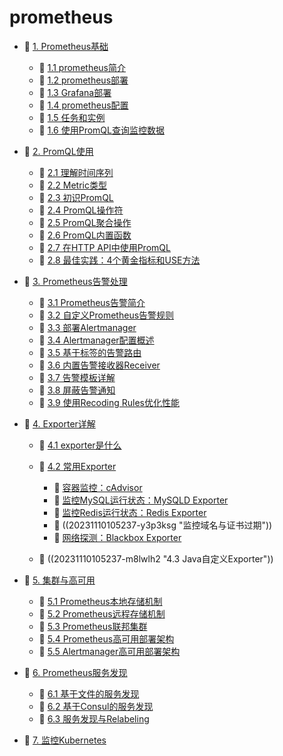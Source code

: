 # prometheus

* 📑 [1. Prometheus基础](prometheus/1.%20Prometheus基础.md)

  * 📄 [1.1 prometheus简介](prometheus/1.%20Prometheus基础/1.1%20prometheus简介.md)
  * 📄 [1.2 prometheus部署](prometheus/1.%20Prometheus基础/1.2%20prometheus部署.md)
  * 📄 [1.3 Grafana部署](prometheus/1.%20Prometheus基础/1.3%20Grafana部署.md)
  * 📄 [1.4 prometheus配置](prometheus/1.%20Prometheus基础/1.4%20prometheus配置.md)
  * 📄 [1.5 任务和实例](prometheus/1.%20Prometheus基础/1.5%20任务和实例.md)
  * 📄 [1.6 使用PromQL查询监控数据](prometheus/1.%20Prometheus基础/1.6%20使用PromQL查询监控数据.md)
* 📑 [2. PromQL使用](prometheus/2.%20PromQL使用.md)

  * 📄 [2.1 理解时间序列](prometheus/2.%20PromQL使用/2.1%20理解时间序列.md)
  * 📄 [2.2 Metric类型](prometheus/2.%20PromQL使用/2.2%20Metric类型.md)
  * 📄 [2.3 初识PromQL](prometheus/2.%20PromQL使用/2.3%20初识PromQL.md)
  * 📄 [2.4 PromQL操作符](prometheus/2.%20PromQL使用/2.4%20PromQL操作符.md)
  * 📄 [2.5 PromQL聚合操作](prometheus/2.%20PromQL使用/2.5%20PromQL聚合操作.md)
  * 📄 [2.6 PromQL内置函数](prometheus/2.%20PromQL使用/2.6%20PromQL内置函数.md)
  * 📄 [2.7 在HTTP API中使用PromQL](prometheus/2.%20PromQL使用/2.7%20在HTTP%20API中使用PromQL.md)
  * 📄 [2.8 最佳实践：4个黄金指标和USE方法](prometheus/2.%20PromQL使用/2.8%20最佳实践：4个黄金指标和USE方法.md)
* 📑 [3. Prometheus告警处理](prometheus/3.%20Prometheus告警处理.md)

  * 📄 [3.1 Prometheus告警简介](prometheus/3.%20Prometheus告警处理/3.1%20Prometheus告警简介.md)
  * 📄 [3.2 自定义Prometheus告警规则](prometheus/3.%20Prometheus告警处理/3.2%20自定义Prometheus告警规则.md)
  * 📄 [3.3 部署Alertmanager](prometheus/3.%20Prometheus告警处理/3.3%20部署Alertmanager.md)
  * 📄 [3.4 Alertmanager配置概述](prometheus/3.%20Prometheus告警处理/3.4%20Alertmanager配置概述.md)
  * 📄 [3.5 基于标签的告警路由](prometheus/3.%20Prometheus告警处理/3.5%20基于标签的告警路由.md)
  * 📄 [3.6 内置告警接收器Receiver](prometheus/3.%20Prometheus告警处理/3.6%20内置告警接收器Receiver.md)
  * 📄 [3.7 告警模板详解](prometheus/3.%20Prometheus告警处理/3.7%20告警模板详解.md)
  * 📄 [3.8 屏蔽告警通知](prometheus/3.%20Prometheus告警处理/3.8%20屏蔽告警通知.md)
  * 📄 [3.9 使用Recoding Rules优化性能](prometheus/3.%20Prometheus告警处理/3.9%20使用Recoding%20Rules优化性能.md)
* 📑 [4. Exporter详解](prometheus/4.%20exporter详解.md)

  * 📄 [4.1 exporter是什么](prometheus/4.%20exporter详解/4.1%20exporter是什么.md)
  * 📑 [4.2 常用Exporter](prometheus/4.%20exporter详解/4.2%20常用%20exporter.md)

    * 📄 [容器监控：cAdvisor](prometheus/4.%20exporter详解/4.2%20常用%20exporter/cAdvisor_exporter.md)
    * 📄 [监控MySQL运行状态：MySQLD Exporter](prometheus/4.%20exporter详解/4.2%20常用%20exporter/mysql_exporter.md)
    * 📄 [监控Redis运行状态：Redis Exporter](prometheus/4.%20exporter详解/4.2%20常用%20exporter/redis_exporter.md)
    * 📄 ((20231110105237-y3p3ksg "监控域名与证书过期"))
    * 📄 [网络探测：Blackbox Exporter](prometheus/4.%20exporter详解/4.2%20常用%20exporter/blackbox_exporter.md)
  * 📄 ((20231110105237-m8lwlh2 "4.3 Java自定义Exporter"))
* 📑 [5. 集群与高可用](prometheus/5.%20集群与高可用.md)

  * 📄 [5.1 Prometheus本地存储机制](prometheus/5.%20集群与高可用/5.1%20Prometheus本地存储机制.md)
  * 📄 [5.2 Prometheus远程存储机制](prometheus/5.%20集群与高可用/5.2%20Prometheus远程存储机制.md)
  * 📄 [5.3 Prometheus联邦集群](prometheus/5.%20集群与高可用/5.3%20Prometheus联邦集群.md)
  * 📄 [5.4 Prometheus高可用部署架构](prometheus/5.%20集群与高可用/5.4%20Prometheus高可用部署架构.md)
  * 📄 [5.5 Alertmanager高可用部署架构](prometheus/5.%20集群与高可用/5.5%20Alertmanager高可用部署架构.md)
* 📑 [6. Prometheus服务发现](prometheus/6.%20Prometheus服务发现.md)

  * 📄 [6.1 基于文件的服务发现](prometheus/6.%20Prometheus服务发现/6.1%20基于文件的服务发现.md)
  * 📄 [6.2 基于Consul的服务发现](prometheus/6.%20Prometheus服务发现/6.2%20基于Consul的服务发现.md)
  * 📄 [6.3 服务发现与Relabeling](prometheus/6.%20Prometheus服务发现/6.3%20服务发现与Relabeling.md)
* 📄 [7. 监控Kubernetes](prometheus/7.%20监控Kubernetes.md)

‍
